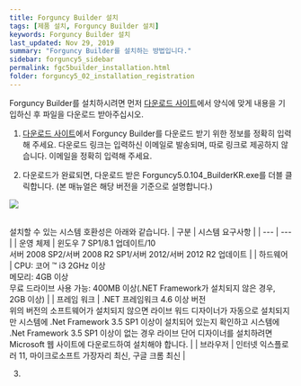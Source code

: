 ```yaml
---
title: Forguncy Builder 설치
tags: [제품 설치, Forguncy Builder 설치]
keywords: Forguncy Builder 설치
last_updated: Nov 29, 2019
summary: "Forguncy Builder를 설치하는 방법입니다."
sidebar: forguncy5_sidebar
permalink: fgc5builder_installation.html
folder: forguncy5_02_installation_registration
---
```


Forguncy Builder를 설치하시려면 먼저 [다운로드 사이트](https://www.grapecity.co.kr/download/forguncy)에서 양식에 맞게 내용을 기입하신 후 파일을 다운로드 받아주십시오.


1. [다운로드 사이트](https://www.grapecity.co.kr/download/forguncy)에서 Forguncy Builder를 다운로드 받기 위한 정보를 정확히 입력해 주세요. 다운로드 링크는 입력하신 이메일로 발송되며, 따로 링크로 제공하지 않습니다. 이메일을 정확히 입력해 주세요.

2. 다운로드가 완료되면, 다운로드 받은 Forguncy5.0.104_BuilderKR.exe를 더블 클릭합니다. (본 매뉴얼은 해당 버전을 기준으로 설명합니다.)

![]({{site.url}}/images/forguncy5/installation_builder_icon.png)
<br /><br />

설치할 수 있는 시스템 호환성은 아래와 같습니다.
| 구분 | 시스템 요구사항 |
| --- | --- |
| 운영 체제 | 윈도우 7 SP1/8.1 업데이트/10 <br /> 서버 2008 SP2/서버 2008 R2 SP1/서버 2012/서버 2012 R2 업데이트 |
| 하드웨어 | CPU: 코어 ™ i3 2GHz 이상 <br />메모리: 4GB 이상<br />무료 드라이브 사용 가능: 400MB 이상(.NET Framework가 설치되지 않은 경우, 2GB 이상) |
| 프레임 워크 | .NET 프레임워크 4.6 이상 버전 <br /> 위의 버전의 소프트웨어가 설치되지 않으면 라이브 워드 디자이너가 자동으로 설치되지만 시스템에 .Net Framework 3.5 SP1 이상이 설치되어 있는지 확인하고 시스템에 .Net Framework 3.5 SP1 이상이 없는 경우 라이브 단어 디자이너를 설치하려면 Microsoft 웹 사이트에 다운로드하여 설치해야 합니다. |
| 브라우저 | 인터넷 익스플로러 11, 마이크로소프트 가장자리 최신, 구글 크롬 최신 |

3. 